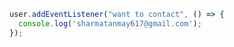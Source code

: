 ```javascript
user.addEventListener("want to contact", () => {
  console.log('sharmatanmay617@gmail.com');
});
```
